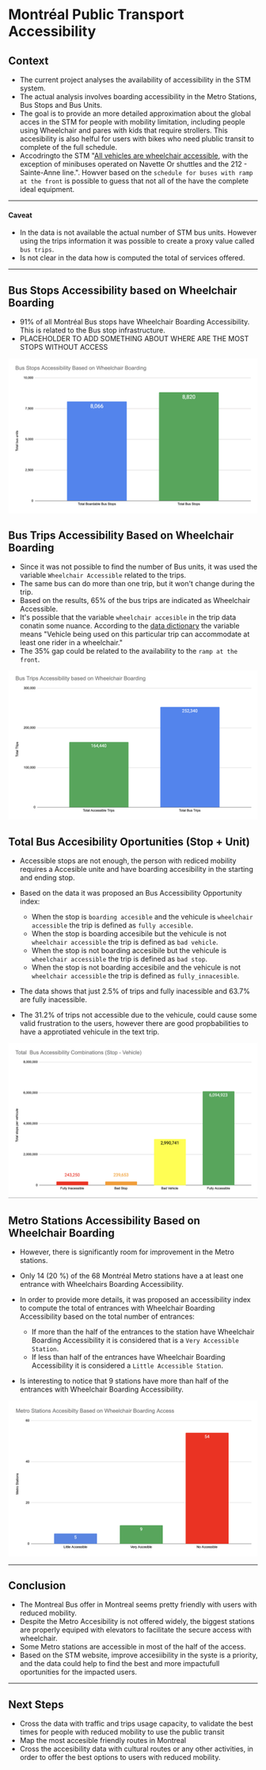 # Montréal Public Transport Accessibility

## Context

- The current project analyses the availability of accessibility in the STM system. 
- The actual analysis involves boarding accessibility in the Metro Stations, Bus Stops and Bus Units. 
- The goal is to provide an more detailed approximation about the global acces in the STM for people with mobility limitation, including people using Wheelchair and pares with kids that require strollers. This accesibility is also helful for users with bikes who need plublic transit to complete of the full schedule. 
- Accodringto the STM "[All vehicles are wheelchair accessible]((https://www.stm.info/en/access/using-public-transit-wheelchair)), with the exception of minibuses operated on Navette Or shuttles and the 212 - Sainte-Anne line.". Howver based on the `schedule for buses with ramp at the front` is possible to guess that not all of the have the complete ideal equipment.

---

#### Caveat
* In the data is not available the actual number of STM bus units. However using the trips information it was possible to create a proxy value called `bus trips`.
* Is not clear in the data how is computed the total of services offered.

---

## Bus Stops Accessibility based on Wheelchair Boarding

- 91% of all Montréal Bus stops have Wheelchair Boarding Accessibility. This is related to the Bus stop infrastructure.
- PLACEHOLDER TO ADD SOMETHING ABOUT WHERE ARE THE MOST STOPS WITHOUT ACCESS

![](chart/BusWCHAccess.png)

## Bus Trips Accessibility Based on Wheelchair Boarding

- Since it was not possible to find the number of Bus units, it was used the variable `Wheelchair Accessible` related to the trips.
- The same bus can do more than one trip, but it won't change during the trip.
- Based on the results, 65% of the bus trips are indicated as Wheelchair Accessible.
- It's possible that the variable `wheelchair accesible` in the trip data conatin some nuance. According to the [data dictionary](https://developers.google.com/transit/gtfs/reference) the variable means "Vehicle being used on this particular trip can accommodate at least one rider in a wheelchair." 
- The 35% gap could be related to the availability to the `ramp at the front`.

![](chart/TripsWCHAccess.png)

## Total Bus Accesibility Oportunities (Stop + Unit)

- Accessible stops are not enough, the person with rediced mobility requires a Accesible unite and have boarding accesibility in the starting and ending stop.
- Based on the data it was proposed an Bus Accessibility Opportunity index:

    - When the stop is `boarding accesible` and the vehicule is `wheelchair accessible` the trip is defined as `fully accesible`.
    - When the stop is boarding accesibile but the vehicule is not `wheelchair accessible` the trip is defined as `bad vehicle`.
    - When the stop is not boarding accesibile but the vehicule is `wheelchair accessible` the trip is defined as `bad stop`.
    - When the stop is not boarding accesibile and the vehicule is not `wheelchair accessible` the trip is defined as `fully_innacesible`.
    
- The data shows that just 2.5% of trips and fully inacessible and 63.7% are fully inacessible.
- The 31.2% of trips not accessible due to the vehicule, could cause some valid frustration to the users, however there are good propbabilities to have a approtiated vehicule in the text trip.

![](chart/BusComWCHAccess.png)

## Metro Stations Accessibility Based on Wheelchair Boarding

- However, there is significantly room for improvement in the Metro stations. 
- Only 14 (20 %) of the 68 Montréal Metro stations have a at least one entrance with Wheelchairs Boarding Accessibility. 
- In order to provide more details, it was proposed an accessibility index to compute the total of entrances with Wheelchair Boarding Accessibility based on the total number of entrances:

    - If more than the half of the entrances to the station have Wheelchair Boarding Accessibility it is considered that is a `Very Accessible Station`. 
    - If less than half of the entrances have Wheelchair Boarding Accessibility it is considered a `Little Accessible Station`.
    
- Is interesting to notice that 9 stations have more than half of the entrances with Wheelchair Boarding Accessibility.

![](chart/MetWCHAccess.png)

---
## Conclusion
- The Montreal Bus offer in Montreal seems pretty friendly with users with reduced mobility.
- Despite the Metro Accesibility is not offered widely, the biggest stations are properly equiped with elevators to facilitate the secure access with wheelchair.
- Some Metro stations are accessible in most of the half of the access.
- Based on the STM website, improve accesiibility in the syste is a priority, and the data could help to find the best and more impactufull oportunities for the impacted users.

----

## Next Steps
* Cross the data with traffic and trips usage capacity, to validate the best times for people with reduced mobility to use the public transit
* Map the most accesible friendly routes in Montreal
* Cross the accesibility data with cultural routes or any other activities, in order to offer the best options to users with reduced mobility.
